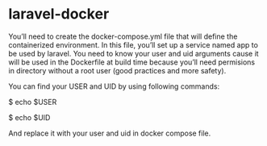 # laravel-docker


You’ll need to create the docker-compose.yml file that will define the containerized environment. In this file, you’ll set up a service named app to be used by laravel. You need to know your user and uid arguments cause it will be used in the Dockerfile at build time because you’ll need permisions in directory without a root user (good practices and more safety).

You can find your USER and UID by using following commands:

$ echo $USER

$ echo $UID

And replace it with your user and uid in docker compose file.
